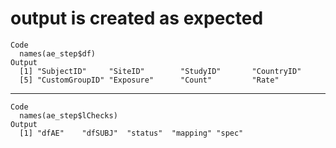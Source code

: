 # output is created as expected

    Code
      names(ae_step$df)
    Output
      [1] "SubjectID"     "SiteID"        "StudyID"       "CountryID"    
      [5] "CustomGroupID" "Exposure"      "Count"         "Rate"         

---

    Code
      names(ae_step$lChecks)
    Output
      [1] "dfAE"    "dfSUBJ"  "status"  "mapping" "spec"   

